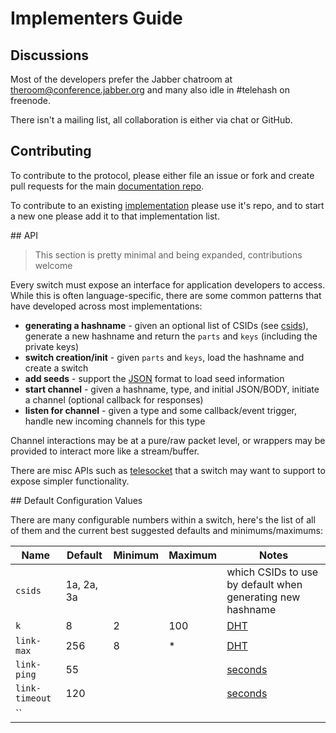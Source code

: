 # Implementers Guide

## Discussions

Most of the developers prefer the Jabber chatroom at [theroom@conference.jabber.org](xmpp:theroom@conference.jabber.org) and many also idle in #telehash on freenode.

There isn't a mailing list, all collaboration is either via chat or GitHub.

## Contributing

To contribute to the protocol, please either file an issue or fork and create pull requests for the main [documentation repo](https://github.com/telehash/telehash.org).

To contribute to an existing [implementation](implementations.md) please use it's repo, and to start a new one please add it to that implementation list.

<a name="api" />
## API

> This section is pretty minimal and being expanded, contributions welcome

Every switch must expose an interface for application developers to access.  While this is often language-specific, there are some common patterns that have developed across most implementations:

* **generating a hashname** - given an optional list of CSIDs (see [csids](#defaults)), generate a new hashname and return the `parts` and `keys` (including the private keys)
* **switch creation/init** - given `parts` and `keys`, load the hashname and create a switch
* **add seeds** - support the [JSON](seeds.md) format to load seed information
* **start channel** - given a hashname, type, and initial JSON/BODY, initiate a channel (optional callback for responses)
* **listen for channel** - given a type and some callback/event trigger, handle new incoming channels for this type

Channel interactions may be at a pure/raw packet level, or wrappers may be provided to interact more like a stream/buffer.

There are misc APIs such as [telesocket](ext/telesocket.md) that a switch may want to support to expose simpler functionality.

<a name="defaults" />
## Default Configuration Values

There are many configurable numbers within a switch, here's the list of all of them and the current best suggested defaults and minimums/maximums:

| Name | Default | Minimum | Maximum | Notes
| ---- | ------- | ------- | ------- | -----
|`csids`|1a, 2a, 3a|||which CSIDs to use by default when generating new hashname
|`k`|8|2|100|[DHT](dht.md#k)
|`link-max`|256|8|*|[DHT](dht.md#link-max)
|`link-ping`|55|||[seconds](dht.md#maintenance)
|`link-timeout`|120|||[seconds](dht.md#maintenance)
|``||||
